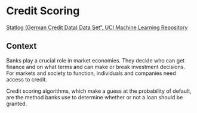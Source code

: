 # Credit Scoring
[Statlog (German Credit Data) Data Set”, UCI Machine Learning Repository](https://archive.ics.uci.edu/dataset/144/statlog+german+credit+data)
## Context
Banks play a crucial role in market economies. They decide who can get finance and on what terms and can make or break investment decisions. For markets and society to function, individuals and companies need access to credit.

Credit scoring algorithms, which make a guess at the probability of default, are the method banks use to determine whether or not a loan should be granted.